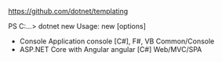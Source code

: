 https://github.com/dotnet/templating

PS C:\...> dotnet new
Usage: new [options]

* Console Application                               console          [C#], F#, VB      Common/Console
* ASP.NET Core with Angular                         angular          [C#]              Web/MVC/SPA
